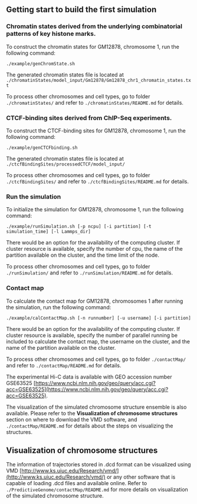 
## Getting start to build the first simulation  

### Chromatin states derived from the underlying combinatorial patterns of key histone marks.  
To construct the chromatin states for GM12878, chromosome 1, run the following command:  
```
./example/genChromState.sh
```
The generated chromatin states file is located at `./chromatinStates/model_input/Gm12878/Gm12878_chr1_chromatin_states.txt`  

To process other chromosomes and cell types, go to folder `./chromatinStates/` and refer to `./chromatinStates/README.md` for details.  

### CTCF-binding sites derived from ChIP-Seq experiments.
To construct the CTCF-binding sites for GM12878, chromosome 1, run the following command:
```
./example/genCTCFbinding.sh
```
The generated chromatin states file is located at `./ctcfBindingSites/processedCTCF/model_input/`  

To process other chromosomes and cell types, go to folder `./ctcfBindingSites/` and refer to `./ctcfBindingSites/README.md` for details.  

### Run the simulation
To initialize the simulation for GM12878, chromosome 1, run the following command:  
```
./example/runSimulation.sh [-p ncpu] [-i partition] [-t simulation_time] [-l Lammps_dir]
```
There would be an option for the availability of the computing cluster. If cluster resource is available, specify the number of cpu, the name of the partition available on the cluster, and the time limit of the node.  

To process other chromosomes and cell types, go to folder `./runSimulation/` and refer to `./runSimulation/README.md` for details.  

### Contact map
To calculate the contact map for GM12878, chromosomes 1 after running the simulation, run the following command:
```
./example/calContactMap.sh [-n runnumber] [-u username] [-i partition]
```
There would be an option for the availability of the computing cluster. If cluster resource is available, specify the number of parallel running be included to calculate the contact map, the username on the cluster, and the name of the partition available on the cluster.  

To process other chromosomes and cell types, go to folder `./contactMap/` and refer to `./contactMap/README.md` for details.  

The experimental Hi-C data is available with GEO accession number GSE63525 [https://www.ncbi.nlm.nih.gov/geo/query/acc.cgi?acc=GSE63525](https://www.ncbi.nlm.nih.gov/geo/query/acc.cgi?acc=GSE63525).  

The visualization of the simulated chromosome structure ensemble is also available. Please refer to the **Visualization of chromosome structures** section on where to download the VMD software, and `./contactMap/README.md` for details about the steps on visualizing the structures.  


## Visualization of chromosome structures  
The information of trajectories stored in .dcd format can be visualized using VMD [http://www.ks.uiuc.edu/Research/vmd/](http://www.ks.uiuc.edu/Research/vmd/) or any other software that is capable of loading .dcd files and available online. Refer to `./PredictiveGenome/contactMap/README.md` for more details on visualization of the simulated chromosome structure.
